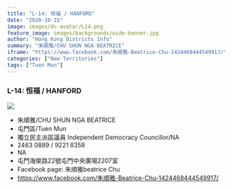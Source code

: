 ```yaml
---
title: "L-14: 恒福 / HANFORD"
date: "2020-10-15"
image: images/dc-avatar/L14.png
feature_image: images/backgrounds/wide-banner.jpg
author: "Hong Kong Districts Info"
summary: "朱順雅/CHU SHUN NGA BEATRICE"
iframe: "https://www.facebook.com/朱順雅-Beatrice-Chu-1424468444549917/"
categories: ["New Territories"]
tags: ["Tuen Mun"]
---
```


### L-14: 恒福 / HANFORD  
![](/images/dc-avatar/L14.png)  

 - 朱順雅/CHU SHUN NGA BEATRICE  
 - 屯門區/Tuen Mun  
 - 獨立民主派區議員 Independent Democracy Councillor/NA  
 - 2463 0889 / 9221 8358  
 - NA  
 - 屯門海榮路22號屯門中央廣場2207室  
 - Facebook page: 朱順雅beatrice Chu  
 - https://www.facebook.com/朱順雅-Beatrice-Chu-1424468444549917/
